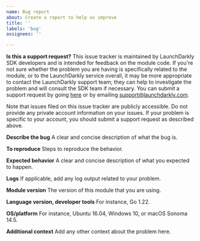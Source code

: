 ```yaml
---
name: Bug report
about: Create a report to help us improve
title: ''
labels: 'bug'
assignees: ''

---
```


**Is this a support request?**
This issue tracker is maintained by LaunchDarkly SDK developers and is intended for feedback on the module code. If you're not sure whether the problem you are having is specifically related to the module, or to the LaunchDarkly service overall, it may be more appropriate to contact the LaunchDarkly support team; they can help to investigate the problem and will consult the SDK team if necessary. You can submit a support request by going [here](https://support.launchdarkly.com/hc/en-us/requests/new) or by emailing support@launchdarkly.com.

Note that issues filed on this issue tracker are publicly accessible. Do not provide any private account information on your issues. If your problem is specific to your account, you should submit a support request as described above.

**Describe the bug**
A clear and concise description of what the bug is.

**To reproduce**
Steps to reproduce the behavior.

**Expected behavior**
A clear and concise description of what you expected to happen.

**Logs**
If applicable, add any log output related to your problem.

**Module version**
The version of this module that you are using.

**Language version, developer tools**
For instance, Go 1.22.

**OS/platform**
For instance, Ubuntu 16.04, Windows 10, or macOS Sonoma 14.5. 

**Additional context**
Add any other context about the problem here.
